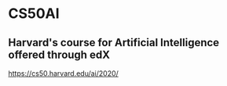 # CS50AI
## Harvard's course for Artificial Intelligence offered through edX
https://cs50.harvard.edu/ai/2020/
